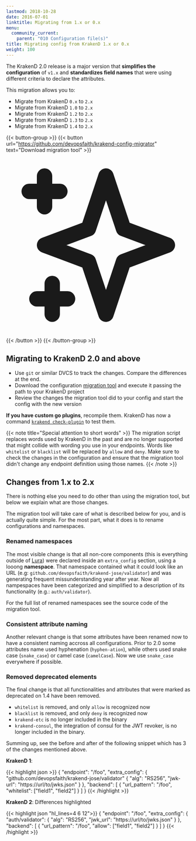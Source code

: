 ```yaml
---
lastmod: 2018-10-28
date: 2016-07-01
linktitle: Migrating from 1.x or 0.x
menu:
  community_current:
    parent: "010 Configuration file(s)"
title: Migrating config from KrakenD 1.x or 0.x
weight: 100
---
```


The KrakenD 2.0 release is a major version that **simplifies the configuration** of `v1.x` and **standardizes field names** that were using different criteria to declare the attributes.

This migration allows you to:

- Migrate from KrakenD `0.x` to `2.x`
- Migrate from KrakenD `1.0` to `2.x`
- Migrate from KrakenD `1.2` to `2.x`
- Migrate from KrakenD `1.3` to `2.x`
- Migrate from KrakenD `1.4` to `2.x`

{{< button-group >}}
{{< button url="https://github.com/devopsfaith/krakend-config-migrator" text="Download migration tool" >}}<svg xmlns="http://www.w3.org/2000/svg" class="h-6 w-6" fill="none" viewBox="0 0 24 24" stroke="currentColor"><path stroke-linecap="round" stroke-linejoin="round" stroke-width="2" d="M5 3v4M3 5h4M6 17v4m-2-2h4m5-16l2.286 6.857L21 12l-5.714 2.143L13 21l-2.286-6.857L5 12l5.714-2.143L13 3z" /></svg>
{{< /button >}}
{{< /button-group >}}


## Migrating to KrakenD 2.0 and above

- Use `git` or similar DVCS to track the changes. Compare the differences at the end.
- Download the configuration [migration tool](https://github.com/devopsfaith/krakend-config-migrator) and execute it passing the path to your KrakenD project
- Review the changes the migration tool did to your config and start the config with the new version

**If you have custom go plugins**, recompile them. KrakenD has now a command [`krakend check-plugin`](http://localhost:1313/docs/extending/check-plugin/) to test them.

{{< note title="Special attention to short words" >}}
The migration script replaces words used by KrakenD in the past and are no longer supported that might collide with wording you use in your endpoints. Words like `whitelist` or `blacklist` will be replaced by `allow` and `deny`. Make sure to check the changes in the configuration and ensure that the migration tool didn't change any endpoint definition using those names.
{{< /note >}}

## Changes from 1.x to 2.x
There is nothing else you need to do other than using the migration tool, but below we explain what are those changes.

The migration tool will take care of what is described below for you, and is actually quite simple. For the most part, what it does is to rename configurations and namespaces.

### Renamed namespaces
The most visible change is that all non-core components (this is everything outside of [Lura](https://luraproject.org)) were declared inside an `extra_config` section, using a looong **namespace**. That namespace contained what it could look like an URL (e.g: `github.com/devopsfaith/krakend-jose/validator`) and was generating frequent missunderstanding year after year. Now all nampespaces have been categorized and simplified to a description of its functionality (e.g.: `auth/validator`).

For the full list of renamed namespaces see the source code of the migration tool.

### Consistent attribute naming
Another relevant change is that some attributes have been renamed now to have a consistent naming accross all configurations. Prior to 2.0 some attributes name used hyphenation (`hyphen-ation`), while others used snake case (`snake_case`) or camel case (`camelCase`). Now we use `snake_case` everywhere if possible.

### Removed deprecated elements
The final change is that all functionalities and attributes that were marked as deprecated on 1.4 have been removed.

- `whitelist` is removed, and only `allow` is recognized now
- `blacklist` is removed, and only `deny` is recognized now
- `krakend-etc` is no longer included in the binary
- `krakend-consul`, the integration of consul for the JWT revoker, is no longer included in the binary.

Summing up, see the before and after of the following snippet which has 3 of the changes mentioned above.

**KrakenD 1**:

{{< highlight json >}}
{
    "endpoint": "/foo",
    "extra_config": {
        "github.com/devopsfaith/krakend-jose/validator" {
            "alg": "RS256",
            "jwk-url": "https://url/to/jwks.json"
        }
    },
    "backend": [
        {
            "url_pattern": "/foo",
            "whitelist": ["field1", "field2"]
        }
    ]
}
{{< /highlight >}}


**KrakenD 2**:
Differences highlighted

{{< highlight json "hl_lines=4 6 12">}}
{
    "endpoint": "/foo",
    "extra_config": {
        "auth/validator": {
            "alg": "RS256",
            "jwk_url": "https://url/to/jwks.json"
        }
    },
    "backend": [
        {
            "url_pattern": "/foo",
            "allow": ["field1", "field2"]
        }
    ]
}
{{< /highlight >}}
